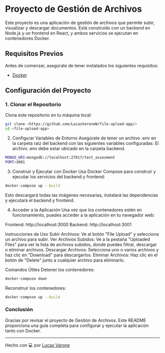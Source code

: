 # Proyecto de Gestión de Archivos

Este proyecto es una aplicación de gestión de archivos que permite subir, visualizar y descargar documentos. Está construido con un backend en Node.js y un frontend en React, y ambos servicios se ejecutan en contenedores Docker.

## Requisitos Previos

Antes de comenzar, asegúrate de tener instalados los siguientes requisitos:

- [Docker](https://www.docker.com/)

## Configuración del Proyecto

### 1. Clonar el Repositorio

Clona este repositorio en tu máquina local:

```bash
git clone <https://github.com/LucasVaroneW/file-upload-app/>
cd <file-upload-app>
```
2. Configurar Variables de Entorno
Asegúrate de tener un archivo .env en la carpeta raíz del backend con las siguientes variables configuradas:
El archivo .env debe estar ubicado en la carpeta backend.
```bash
MONGO_URI=mongodb://localhost:27017/test_assesment
PORT=3001
```

3. Construir y Ejecutar con Docker
Usa Docker Compose para construir y ejecutar los servicios del backend y frontend:

```bash
docker-compose up --build
```
Esto descargará todas las imágenes necesarias, instalará las dependencias y ejecutará el backend y frontend.

4. Acceder a la Aplicación
Una vez que los contenedores estén en funcionamiento, puedes acceder a la aplicación en tu navegador web:

Frontend: http://localhost:3000
Backend: http://localhost:3001

Instrucciones de Uso
Subir Archivos: Ve al botón "File Upload" y selecciona un archivo para subir.
Ver Archivos Subidos: Ve a la pestaña "Uploaded Files" para ver la lista de archivos subidos, donde puedes filtrar, descargar o eliminar archivos.
Descargar Archivos: Selecciona uno o varios archivos y haz clic en "Download" para descargarlos.
Eliminar Archivos: Haz clic en el botón de "Delete" junto a cualquier archivo para eliminarlo.

Comandos Útiles
Detener los contenedores:
```bash
docker-compose down
```

Reconstruir los contenedores:
```bash
docker-compose up --build
```
### Conclusión

Gracias por revisar el proyecto de Gestión de Archivos. Este README proporciona una guía completa para configurar y ejecutar la aplicación tanto con Docker.

---

Hecho con 💻 por [Lucas Varone](https://github.com/LucasVaroneW)

